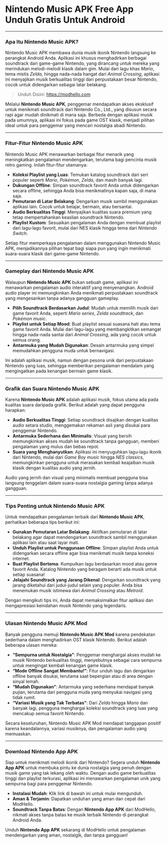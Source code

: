 # Nintendo Music APK Free App Unduh Gratis Untuk Android

---

### Apa Itu Nintendo Music APK?

Nintendo Music APK membawa dunia musik ikonik Nintendo langsung ke perangkat Android Anda. Aplikasi ini khusus menghadirkan berbagai soundtrack dari game-game Nintendo, yang dirancang untuk mereka yang merindukan melodi-melodi klasik dalam gim. Mulai dari lagu khas *Mario*, tema mistis *Zelda*, hingga nada-nada hangat dari *Animal Crossing*, aplikasi ini menyajikan musik berkualitas tinggi dari perpustakaan besar Nintendo, cocok untuk didengarkan sebagai latar belakang.

>Unduh Disini: https://modhello.com

Melalui **Nintendo Music APK**, penggemar mendapatkan akses eksklusif untuk menikmati soundtrack dari Nintendo Co., Ltd., yang disusun secara rapi agar mudah dinikmati di mana saja. Berbeda dengan aplikasi musik pada umumnya, aplikasi ini fokus pada game OST klasik, menjadi pilihan ideal untuk para penggemar yang mencari nostalgia abadi Nintendo.

---

### Fitur-Fitur Nintendo Music APK

Nintendo Music APK menawarkan berbagai fitur menarik yang meningkatkan pengalaman mendengarkan, terutama bagi pencinta musik retro gaming. Inilah fitur-fitur utamanya:

- **Koleksi Playlist yang Luas**: Temukan katalog soundtrack dari seri populer seperti *Mario*, *Pokémon*, *Zelda*, dan masih banyak lagi.
- **Dukungan Offline**: Simpan soundtrack favorit Anda untuk didengarkan secara offline, sehingga Anda bisa menikmatinya kapan saja, di mana saja.
- **Pemutaran di Latar Belakang**: Dengarkan musik sambil menggunakan aplikasi lain. Cocok untuk belajar, bermain, atau bersantai.
- **Audio Berkualitas Tinggi**: Menyajikan kualitas suara premium yang tetap mempertahankan keaslian soundtrack Nintendo.
- **Playlist Kustom**: Sesuaikan pengalaman Anda dengan membuat playlist dari lagu-lagu favorit, mulai dari NES klasik hingga tema dari *Nintendo Switch*.

Setiap fitur memperkaya pengalaman dalam menggunakan Nintendo Music APK, menjadikannya pilihan tepat bagi siapa pun yang ingin menikmati suara-suara klasik dari game-game Nintendo.

---

### Gameplay dari Nintendo Music APK

Walaupun **Nintendo Music APK** bukan sebuah game, aplikasi ini menawarkan pengalaman audio interaktif yang menyenangkan. Android audio player ini memungkinkan Anda menikmati perpustakaan soundtrack yang mengesankan tanpa adanya gangguan gameplay.

- **Pilih Soundtrack Berdasarkan Judul**: Mudah untuk memilih musik dari game favorit Anda, seperti *Mario series*, *Zelda soundtrack*, dan *Pokémon music*.
- **Playlist untuk Setiap Mood**: Buat playlist sesuai suasana hati atau tema game favorit Anda. Mulai dari lagu-lagu yang membangkitkan semangat hingga nada-nada santai dari *Animal Crossing*, ada yang cocok untuk semua orang.
- **Antarmuka yang Mudah Digunakan**: Desain antarmuka yang simpel memudahkan pengguna muda untuk bernavigasi.

Ini adalah aplikasi musik, namun dengan pesona unik dari perpustakaan Nintendo yang luas, sehingga memberikan pengalaman mendalam yang mengingatkan pada kenangan bermain game klasik.

---

### Grafik dan Suara Nintendo Music APK

Karena **Nintendo Music APK** adalah aplikasi musik, fokus utama ada pada kualitas suara daripada grafik. Berikut adalah yang dapat pengguna harapkan:

- **Audio Berkualitas Tinggi**: Setiap soundtrack disajikan dengan kualitas audio setara studio, menggemakan rekaman asli yang disukai para penggemar Nintendo.
- **Antarmuka Sederhana dan Minimalis**: Visual yang bersih memungkinkan akses mudah ke soundtrack tanpa gangguan, memberi pengalaman yang mulus dan bebas repot.
- **Suara yang Menghanyutkan**: Aplikasi ini menyuguhkan lagu-lagu ikonik dari Nintendo, mulai dari *Game Boy music* hingga *NES classics*, memungkinkan pengguna untuk merasakan kembali keajaiban musik klasik dengan kualitas audio yang jernih.

Audio yang jernih dan visual yang minimalis membuat pengguna bisa langsung tenggelam dalam suara-suara nostalgia gaming tanpa adanya gangguan.

---

### Tips Penting untuk Nintendo Music APK

Untuk mendapatkan pengalaman terbaik dari **Nintendo Music APK**, perhatikan beberapa tips berikut ini:

- **Gunakan Pemutaran Latar Belakang**: Aktifkan pemutaran di latar belakang agar dapat mendengarkan soundtrack sambil menggunakan aplikasi lain atau saat layar mati.
- **Unduh Playlist untuk Penggunaan Offline**: Simpan playlist Anda untuk didengarkan secara offline agar bisa menikmati musik tanpa koneksi internet.
- **Buat Playlist Bertema**: Kumpulkan lagu berdasarkan mood atau genre favorit Anda. Katalog Nintendo yang beragam berarti ada musik untuk setiap suasana!
- **Jelajahi Soundtrack yang Jarang Dikenal**: Dengarkan soundtrack yang jarang diketahui dari judul-judul selain yang populer. Anda bisa menemukan musik istimewa dari *Animal Crossing* atau *Metroid*.

Dengan mengikuti tips ini, Anda dapat memaksimalkan fitur aplikasi dan mengapresiasi keindahan musik Nintendo yang legendaris.

---

### Ulasan Nintendo Music APK Mod

Banyak pengguna memuji **Nintendo Music APK Mod** karena pendekatan sederhana dalam menghadirkan OST klasik Nintendo. Berikut adalah beberapa ulasan mereka:

- **“Sempurna untuk Nostalgia”**: Penggemar menghargai akses mudah ke musik Nintendo berkualitas tinggi, menyebutnya sebagai cara sempurna untuk mengingat kembali kenangan game klasik.
- **“Mode Offline Sangat Membantu!”**: Fitur unduh lagu dan dengarkan offline banyak disukai, terutama saat bepergian atau di area dengan sinyal lemah.
- **“Mudah Digunakan”**: Antarmuka yang sederhana mendapat banyak pujian, terutama dari pengguna muda yang menyukai navigasi yang tidak rumit.
- **“Variasi Musik yang Tak Terbatas”**: Dari *Zelda* hingga *Mario* dan banyak lagi, pengguna menghargai koleksi soundtrack yang luas yang mencakup semua favorit Nintendo.

Secara keseluruhan, Nintendo Music APK Mod mendapat tanggapan positif karena keandalannya, variasi musiknya, dan pengalaman audio yang memuaskan.

---

### Download Nintendo App APK

Siap untuk menikmati melodi ikonik dari Nintendo? Segera unduh **Nintendo App APK** untuk membuka pintu ke dunia nostalgia yang penuh dengan musik game yang tak lekang oleh waktu. Dengan audio game berkualitas tinggi dan playlist terkurasi, aplikasi ini menawarkan pengalaman unik yang sempurna bagi para penggemar Nintendo.

- **Instalasi Mudah**: Klik link di bawah ini untuk mulai mengunduh.
- **Aman & Terjamin**: Dapatkan unduhan yang aman dan cepat dari ModHello.
- **Soundtrack Tanpa Batas**: Dengan **Nintendo App APK** dari ModHello, nikmati akses tanpa batas ke musik terbaik Nintendo di perangkat Android Anda.

Unduh **Nintendo App APK** sekarang di ModHello untuk pengalaman mendengarkan yang aman, nostalgik, dan tanpa gangguan!
